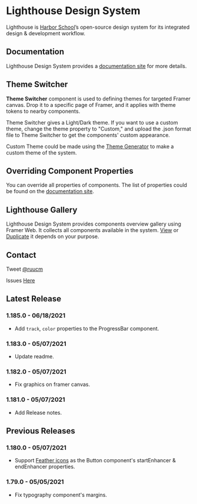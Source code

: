 # Lighthouse Design System

Lighthouse is [Harbor School](https://link.harbor.school/lighthouse-package-framer)’s open-source design system for its integrated design & development workflow.

## Documentation

Lighthouse Design System provides a [documentation site](https://lighthouse.harbor.school) for more details.

## Theme Switcher

**Theme Switcher** component is used to defining themes for targeted Framer canvas. Drop it to a specific page of Framer, and it applies with theme tokens to nearby components.

Theme Switcher gives a Light/Dark theme. If you want to use a custom theme, change the theme property to "Custom," and upload the .json format file to Theme Switcher to get the components' custom appearance.

Custom Theme could be made using the [Theme Generator](https://lighthouse.harbor.school/theme/theme-generator/) to make a custom theme of the system.

## Overriding Component Properties

You can override all properties of components. The list of properties could be found on the [documentation site](https://lighthouse.harbor.school).

## Lighthouse Gallery

Lighthouse Design System provides components overview gallery using Framer Web. It collects all components available in the system.
[View](https://framer.com/projects/lighthouse-gallery--ky1cQZRYNQoLD9MZTOC3-5ckF8) or [Duplicate](https://framer.com/projects/new?duplicate=ky1cQZRYNQoLD9MZTOC3) it depends on your purpose.

## Contact

Tweet [@ruucm](http://twitter.com/ruucm)

Issues [Here](https://github.com/harbor-school/lighthouse/issues)

## Latest Release

### **1.185.0 - 06/18/2021**

- Add `track`, `color` properties to the ProgressBar component.

### **1.183.0 - 05/07/2021**

- Update readme.

### **1.182.0 - 05/07/2021**

- Fix graphics on framer canvas.

### **1.181.0 - 05/07/2021**

- Add Release notes.

## Previous Releases

### **1.180.0 - 05/07/2021**

- Support [Feather icons](https://feathericons.com) as the Button component's startEnhancer & endEnhancer properties.

### **1.79.0 - 05/05/2021**

- Fix typography component's margins.
